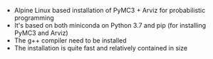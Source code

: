- Alpine Linux based installation of PyMC3 + Arviz for probabilistic programming
- It's based on both miniconda on Python 3.7 and pip (for installing PyMC3 and Arviz)
- The g++ compiler need to be installed 
- The installation is quite fast and relatively contained in size
